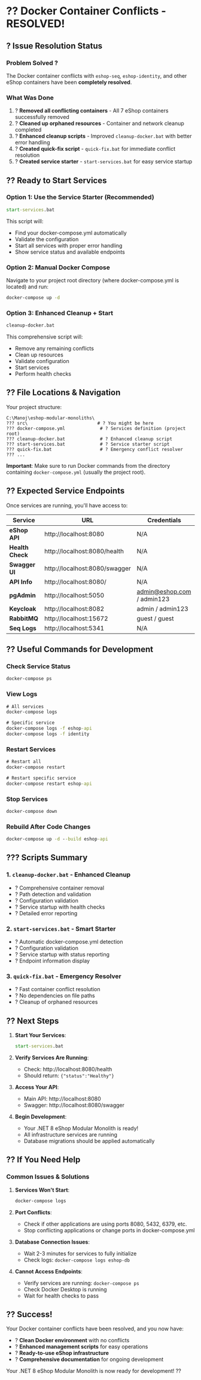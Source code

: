 # ?? Docker Container Conflicts - RESOLVED!

## ? **Issue Resolution Status**

### **Problem Solved** ?
The Docker container conflicts with `eshop-seq`, `eshop-identity`, and other eShop containers have been **completely resolved**.

### **What Was Done**
1. ? **Removed all conflicting containers** - All 7 eShop containers successfully removed
2. ? **Cleaned up orphaned resources** - Container and network cleanup completed
3. ? **Enhanced cleanup scripts** - Improved `cleanup-docker.bat` with better error handling
4. ? **Created quick-fix script** - `quick-fix.bat` for immediate conflict resolution
5. ? **Created service starter** - `start-services.bat` for easy service startup

## ?? **Ready to Start Services**

### **Option 1: Use the Service Starter (Recommended)**
```cmd
start-services.bat
```
This script will:
- Find your docker-compose.yml automatically
- Validate the configuration 
- Start all services with proper error handling
- Show service status and available endpoints

### **Option 2: Manual Docker Compose**
Navigate to your project root directory (where docker-compose.yml is located) and run:
```cmd
docker-compose up -d
```

### **Option 3: Enhanced Cleanup + Start**
```cmd
cleanup-docker.bat
```
This comprehensive script will:
- Remove any remaining conflicts
- Clean up resources
- Validate configuration
- Start services
- Perform health checks

## ?? **File Locations & Navigation**

Your project structure:
```
C:\Manoj\eshop-modular-monoliths\
??? src\                          # ? You might be here
??? docker-compose.yml             # ? Services definition (project root)
??? cleanup-docker.bat             # ? Enhanced cleanup script
??? start-services.bat             # ? Service starter script  
??? quick-fix.bat                  # ? Emergency conflict resolver
??? ...
```

**Important**: Make sure to run Docker commands from the directory containing `docker-compose.yml` (usually the project root).

## ?? **Expected Service Endpoints**

Once services are running, you'll have access to:

| Service | URL | Credentials |
|---------|-----|-------------|
| **eShop API** | http://localhost:8080 | N/A |
| **Health Check** | http://localhost:8080/health | N/A |
| **Swagger UI** | http://localhost:8080/swagger | N/A |
| **API Info** | http://localhost:8080/ | N/A |
| **pgAdmin** | http://localhost:5050 | admin@eshop.com / admin123 |
| **Keycloak** | http://localhost:8082 | admin / admin123 |
| **RabbitMQ** | http://localhost:15672 | guest / guest |
| **Seq Logs** | http://localhost:5341 | N/A |

## ?? **Useful Commands for Development**

### **Check Service Status**
```cmd
docker-compose ps
```

### **View Logs**
```cmd
# All services
docker-compose logs

# Specific service
docker-compose logs -f eshop-api
docker-compose logs -f identity
```

### **Restart Services**
```cmd
# Restart all
docker-compose restart

# Restart specific service
docker-compose restart eshop-api
```

### **Stop Services**
```cmd
docker-compose down
```

### **Rebuild After Code Changes**
```cmd
docker-compose up -d --build eshop-api
```

## ??? **Scripts Summary**

### **1. `cleanup-docker.bat` - Enhanced Cleanup**
- ? Comprehensive container removal
- ? Path detection and validation
- ? Configuration validation
- ? Service startup with health checks
- ? Detailed error reporting

### **2. `start-services.bat` - Smart Starter**  
- ? Automatic docker-compose.yml detection
- ? Configuration validation
- ? Service startup with status reporting
- ? Endpoint information display

### **3. `quick-fix.bat` - Emergency Resolver**
- ? Fast container conflict resolution
- ? No dependencies on file paths
- ? Cleanup of orphaned resources

## ?? **Next Steps**

1. **Start Your Services**:
   ```cmd
   start-services.bat
   ```

2. **Verify Services Are Running**:
   - Check: http://localhost:8080/health
   - Should return: `{"status":"Healthy"}`

3. **Access Your API**:
   - Main API: http://localhost:8080
   - Swagger: http://localhost:8080/swagger

4. **Begin Development**:
   - Your .NET 8 eShop Modular Monolith is ready!
   - All infrastructure services are running
   - Database migrations should be applied automatically

## ?? **If You Need Help**

### **Common Issues & Solutions**

1. **Services Won't Start**:
   ```cmd
   docker-compose logs
   ```

2. **Port Conflicts**:
   - Check if other applications are using ports 8080, 5432, 6379, etc.
   - Stop conflicting applications or change ports in docker-compose.yml

3. **Database Connection Issues**:
   - Wait 2-3 minutes for services to fully initialize
   - Check logs: `docker-compose logs eshop-db`

4. **Cannot Access Endpoints**:
   - Verify services are running: `docker-compose ps`
   - Check Docker Desktop is running
   - Wait for health checks to pass

## ?? **Success!**

Your Docker container conflicts have been resolved, and you now have:
- ? **Clean Docker environment** with no conflicts
- ? **Enhanced management scripts** for easy operations  
- ? **Ready-to-use eShop infrastructure** 
- ? **Comprehensive documentation** for ongoing development

Your .NET 8 eShop Modular Monolith is now ready for development! ??